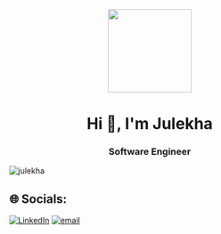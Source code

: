 <div align="center">
  <img height="150" src="https://media.giphy.com/media/M9gbBd9nbDrOTu1Mqx/giphy.gif"  />
</div>


<h1 align="center">Hi 👋, I'm Julekha</h1>
<h3 align="center">Software Engineer</h3>

<p align="left"> <img src="https://komarev.com/ghpvc/?username=julekha&label=Profile%20views&color=0e75b6&style=flat" alt="julekha" /> </p>


## 🌐 Socials:
[![LinkedIn](https://img.shields.io/badge/LinkedIn-%230077B5.svg?logo=linkedin&logoColor=white)](https://linkedin.com/in/www.linkedin.com/in/julekha-molla) [![email](https://img.shields.io/badge/Email-D14836?logo=gmail&logoColor=white)](mailto:julekhamolla2005@gmail.com) 
